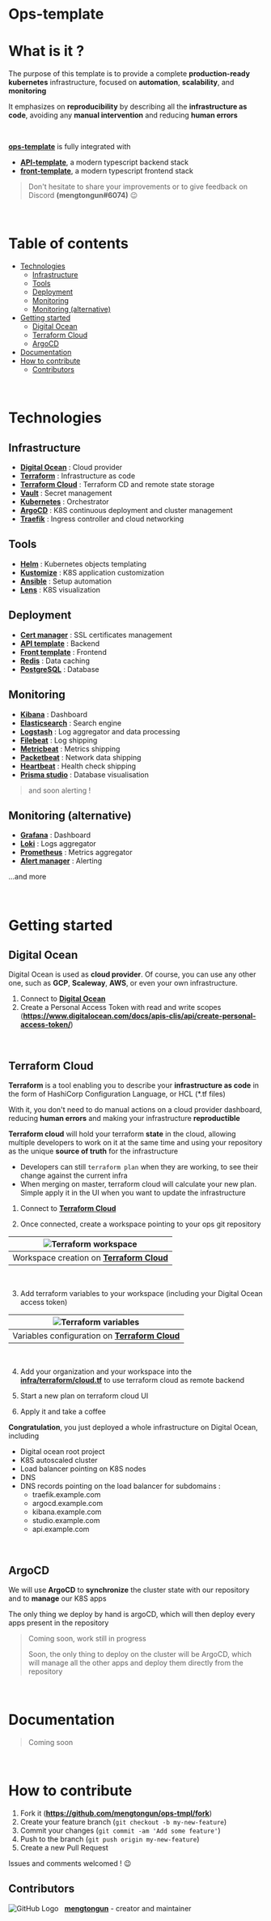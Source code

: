# Ops-template

# What is it ?

The purpose of this template is to provide a complete **production-ready** **kubernetes** infrastructure, focused on **automation**, **scalability**, and **monitoring**

It emphasizes on **reproducibility** by describing all the **infrastructure as code**, avoiding any **manual intervention** and reducing **human errors**

&nbsp;

**[ops-template](https://github.com/mengtongun/ops-tmpl)** is fully integrated with
- **[API-template](https://github.com/mengtongun/API-template)**, a modern typescript backend stack
- **[front-template](https://github.com/mengtongun/front-template)**, a modern typescript frontend stack

> Don't hesitate to share your improvements or to give feedback on Discord **(mengtongun#6074)** :wink:

&nbsp;

<!-- START doctoc generated TOC please keep comment here to allow auto update -->
<!-- DON'T EDIT THIS SECTION, INSTEAD RE-RUN doctoc TO UPDATE -->
# Table of contents

- [Technologies](#technologies)
  - [Infrastructure](#infrastructure)
  - [Tools](#tools)
  - [Deployment](#deployment)
  - [Monitoring](#monitoring)
  - [Monitoring (alternative)](#monitoring-alternative)
- [Getting started](#getting-started)
  - [Digital Ocean](#digital-ocean)
  - [Terraform Cloud](#terraform-cloud)
  - [ArgoCD](#argocd)
- [Documentation](#documentation)
- [How to contribute](#how-to-contribute)
  - [Contributors](#contributors)

<!-- END doctoc generated TOC please keep comment here to allow auto update -->

&nbsp;

# Technologies

## Infrastructure

- **[Digital Ocean](https://www.digitalocean.com/)** : Cloud provider
- **[Terraform](https://www.terraform.io/)** : Infrastructure as code
- **[Terraform Cloud](https://www.terraform.io/cloud)** : Terraform CD and remote state storage
- **[Vault](https://www.vaultproject.io/)** : Secret management
- **[Kubernetes](https://kubernetes.io/)** : Orchestrator
- **[ArgoCD](https://argoproj.github.io/cd/)** : K8S continuous deployment and cluster management
- **[Traefik](https://traefik.io/)** : Ingress controller and cloud networking

## Tools

- **[Helm](https://helm.sh/)** : Kubernetes objects templating
- **[Kustomize](https://kustomize.io/)** : K8S application customization
- **[Ansible](https://www.ansible.com/)** : Setup automation
- **[Lens](https://k8slens.dev/)** : K8S visualization

## Deployment

- **[Cert manager](https://cert-manager.io/)** : SSL certificates management
- **[API template](https://github.com/mengtongun/API-template)** : Backend
- **[Front template](https://github.com/mengtongun/front-template)** : Frontend
- **[Redis](https://redis.io/)** : Data caching
- **[PostgreSQL](https://www.postgresql.org/)** : Database

## Monitoring

- **[Kibana](https://www.elastic.co/fr/kibana/)** : Dashboard
- **[Elasticsearch](https://www.elastic.co/fr/)** : Search engine
- **[Logstash](https://www.elastic.co/fr/logstash/)** : Log aggregator and data processing
- **[Filebeat](https://www.elastic.co/fr/beats/filebeat)** : Log shipping
- **[Metricbeat](https://www.elastic.co/fr/beats/metricbeat)** : Metrics shipping
- **[Packetbeat](https://www.elastic.co/fr/beats/packetbeat)** : Network data shipping
- **[Heartbeat](https://www.elastic.co/fr/beats/heartbeat)** : Health check shipping
- **[Prisma studio](https://www.prisma.io/studio)** : Database visualisation
> and soon alerting !

## Monitoring (alternative)

- **[Grafana](https://grafana.com/)** : Dashboard
- **[Loki](https://grafana.com/oss/loki/)** : Logs aggregator
- **[Prometheus](https://prometheus.io/)** : Metrics aggregator
- **[Alert manager](https://prometheus.io/docs/alerting/latest/alertmanager/)** : Alerting

...and more

&nbsp;

# Getting started

## Digital Ocean

Digital Ocean is used as **cloud provider**. Of course, you can use any other one, such as **GCP**, **Scaleway**, **AWS**, or even your own infrastructure.

1. Connect to **[Digital Ocean](https://www.digitalocean.com/)**
2. Create a Personal Access Token with read and write scopes (**https://www.digitalocean.com/docs/apis-clis/api/create-personal-access-token/**)

&nbsp;

## Terraform Cloud

**Terraform** is a tool enabling you to describe your **infrastructure as code** in the form of HashiCorp Configuration Language, or HCL (*.tf files)

With it, you don't need to do manual actions on a cloud provider dashboard, reducing **human errors** and making your infrastructure **reproductible**

**Terraform cloud** will hold your terraform **state** in the cloud, allowing multiple developers to work on it at the same time and using your repository as the unique **source of truth** for the infrastructure
- Developers can still `terraform plan` when they are working, to see their change against the current infra
- When merging on master, terraform cloud will calculate your new plan. Simple apply it in the UI when you want to update the infrastructure

1. Connect to **[Terraform Cloud](https://www.terraform.io/cloud)**

2. Once connected, create a workspace pointing to your ops git repository

| ![Terraform workspace](.github/assets/terraform-workspace.png) |
|---|
| Workspace creation on **[Terraform Cloud](https://www.terraform.io/cloud)** |

&nbsp;
&nbsp;

3. Add terraform variables to your workspace (including your Digital Ocean access token)

| ![Terraform variables](.github/assets/terraform-variables.png) |
|---|
| Variables configuration on **[Terraform Cloud](https://www.terraform.io/cloud)** |

&nbsp;
&nbsp;

4. Add your organization and your workspace into the **[infra/terraform/cloud.tf](https://github.com/mengtongun/ops-tmpl/blob/master/infra/terraform/cloud.tf)** to use terraform cloud as remote backend

5. Start a new plan on terraform cloud UI

6. Apply it and take a coffee

**Congratulation**, you just deployed a whole infrastructure on Digital Ocean, including
 - Digital ocean root project
 - K8S autoscaled cluster
 - Load balancer pointing on K8S nodes
 - DNS
 - DNS records pointing on the load balancer for subdomains :
   - traefik.example.com
   - argocd.example.com
   - kibana.example.com
   - studio.example.com
   - api.example.com

&nbsp;

## ArgoCD

We will use **ArgoCD** to **synchronize** the cluster state with our repository and to **manage** our K8S apps

The only thing we deploy by hand is argoCD, which will then deploy every apps present in the repository

> Coming soon, work still in progress
> 
> Soon, the only thing to deploy on the cluster will be ArgoCD, which will manage all the other apps and deploy them directly from the repository

&nbsp;

# Documentation

> Coming soon

&nbsp;

# How to contribute

1. Fork it (**<https://github.com/mengtongun/ops-tmpl/fork>**)
2. Create your feature branch (`git checkout -b my-new-feature`)
3. Commit your changes (`git commit -am 'Add some feature'`)
4. Push to the branch (`git push origin my-new-feature`)
5. Create a new Pull Request

Issues and comments welcomed ! :wink:

## Contributors

![GitHub Logo](https://github.com/mengtongun.png?size=30) &nbsp; **[mengtongun](https://github.com/mengtongun)** - creator and maintainer
